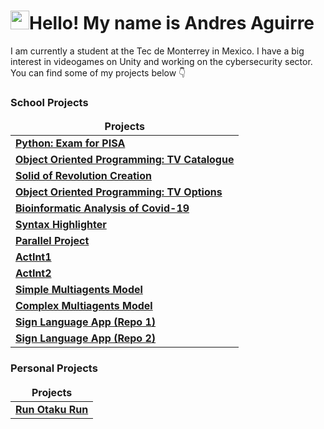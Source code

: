 <h1> <img src="https://slackmojis.com/emojis/61115-hello-world/download" width="30"/>Hello! My name is Andres Aguirre</h1>

I am currently a student at the Tec de Monterrey in Mexico. I have a big interest in videogames on Unity and working on the cybersecurity sector. You can find some of my projects below 👇

<h3>School Projects</h3>

<table>
  <thead align="center">
    <tr border: none;>
      <td><b>Projects</b></td>
    </tr>
  </thead>
  <tbody>
    <tr>
      <td><a href="https://github.com/AndresA6180/examen-pisa"><b>Python: Exam for PISA</b></a></td>
    </tr>
	  <tr>
      <td><a href="https://github.com/AndresA6180/catalogo-tv"><b>Object Oriented Programming: TV Catalogue</b></a></td>
    </tr>
    <tr>
      <td><a href="https://github.com/AndresA6180/solido-de-revolucion"><b>Solid of Revolution Creation</b></a></td>
    </tr>
    <tr>
      <td><a href="https://github.com/AndresA6180/opciones-tv"><b>Object Oriented Programming: TV Options</b></a></td>
    </tr>
    <tr>
      <td><a href="https://github.com/AndresA6180/analisis-covid"><b>Bioinformatic Analysis of Covid-19</b></a></td>
    </tr>
    <tr>
      <td><a href="https://github.com/AndresA6180/resaltador-de-sintaxis"><b>Syntax Highlighter</b></a></td>
    </tr>
    <tr>
      <td><a href="https://github.com/AndresA6180/proyecto-paralelo"><b>Parallel Project</b></a></td>
    </tr>
    <tr>
      <td><a href="https://github.com/Daniel-Ev-Esc/ActInt1"><b>ActInt1</b></a></td>
    </tr>
    <tr>
      <td><a href="https://github.com/4lb3rt0r/ActInt2"><b>ActInt2</b></a></td>
    </tr>
    <tr>
      <td><a href="https://github.com/RodrigoGalvan/MAS_CG_Actividad_Integradora"><b>Simple Multiagents Model</b></a></td>
    </tr>
    <tr>
      <td><a href="https://github.com/RodrigoGalvan/MAS_CG_Reto"><b>Complex Multiagents Model</b></a></td>
    </tr>
    <tr>
      <td><a href="https://github.com/AndresA6180/RetoJohnDeere"><b>Sign Language App (Repo 1)</b></a></td>
    </tr>
    <tr>
      <td><a href="https://github.com/RodrigoGalvan/JohnDeereAppLSM.git"><b>Sign Language App (Repo 2)</b></a></td>
    </tr>
  </tbody>
</table>

<h3>Personal Projects</h3>

<table>
  <thead align="center">
    <tr border: none;>
      <td><b>Projects</b></td>
    </tr>
  </thead>
  <tbody>
    <tr>
      <td><a href="https://github.com/Gifly/Run-Otaku-Run"><b>Run Otaku Run</b></a></td>
    </tr>
  </tbody>
</table>
